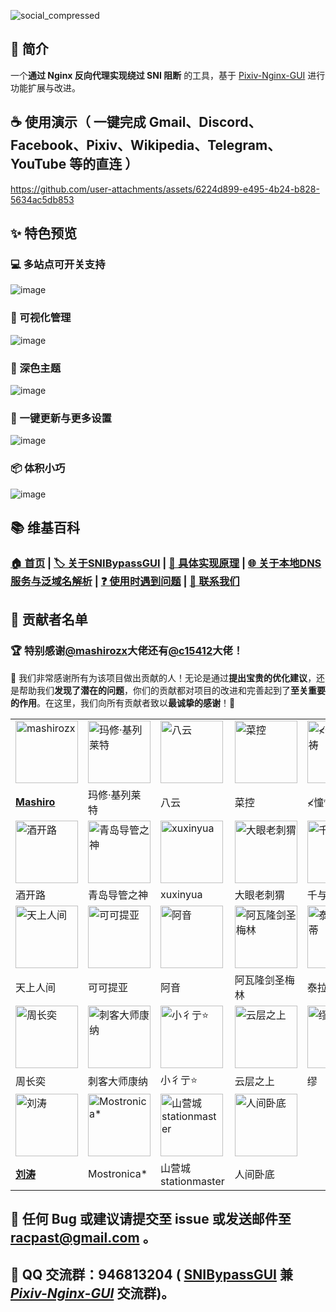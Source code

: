 ![social_compressed](https://github.com/user-attachments/assets/2cefa9c4-413f-4a61-91ee-891f3896b9d3)
## 📝 简介
一个**通过 Nginx 反向代理实现绕过 SNI 阻断** 的工具，基于 [Pixiv-Nginx-GUI](https://github.com/racpast/Pixiv-Nginx-GUI) 进行功能扩展与改进。
## ☕ 使用演示（ 一键完成 Gmail、Discord、Facebook、Pixiv、Wikipedia、Telegram、YouTube 等的直连 ）
https://github.com/user-attachments/assets/6224d899-e495-4b24-b828-5634ac5db853
## ✨ 特色预览
### 💻 多站点可开关支持
![image](https://github.com/user-attachments/assets/b39dc2fd-dbe9-47df-881d-3c57cb44ed60)
### 📰 可视化管理
![image](https://github.com/user-attachments/assets/e4354ad4-0e99-4d5d-9d11-67a0900ccddd)
### 🌙 深色主题
![image](https://github.com/user-attachments/assets/f02ff86a-eeb7-4563-ae0d-a14d21b5c0e0)
### 🧩 一键更新与更多设置
![image](https://github.com/user-attachments/assets/a3bc0e3d-e9f2-4e9d-910d-a332bc4cd2a5)
### 📦️ 体积小巧
![image](https://github.com/user-attachments/assets/32c77ee3-7272-44b9-8ef6-9c0eddf79791)
## 📚 维基百科 
### [🏠️ 首页](https://github.com/racpast/SNIBypassGUI/wiki/%F0%9F%8F%A0%EF%B8%8F-%E9%A6%96%E9%A1%B5) | [🏷️ 关于SNIBypassGUI](https://github.com/racpast/SNIBypassGUI/wiki/%F0%9F%8F%B7%EF%B8%8F-%E5%85%B3%E4%BA%8ESNIBypassGUI) | [🔑 具体实现原理](https://github.com/racpast/SNIBypassGUI/wiki/%F0%9F%94%91-%E5%85%B7%E4%BD%93%E5%AE%9E%E7%8E%B0%E5%8E%9F%E7%90%86) | [🌐 关于本地DNS服务与泛域名解析](https://github.com/racpast/SNIBypassGUI/wiki/%F0%9F%8C%90-%E5%85%B3%E4%BA%8E%E6%9C%AC%E5%9C%B0DNS%E6%9C%8D%E5%8A%A1%E4%B8%8E%E6%B3%9B%E5%9F%9F%E5%90%8D%E8%A7%A3%E6%9E%90) | [❓️ 使用时遇到问题](https://github.com/racpast/SNIBypassGUI/wiki/%E2%9D%93%EF%B8%8F-%E4%BD%BF%E7%94%A8%E6%97%B6%E9%81%87%E5%88%B0%E9%97%AE%E9%A2%98) | [🔗 联系我们](https://github.com/racpast/SNIBypassGUI/wiki/%F0%9F%94%97-%E8%81%94%E7%B3%BB%E6%88%91%E4%BB%AC)
## 🌸 贡献者名单
### 🏆️ 特别感谢[@mashirozx](https://github.com/mashirozx)大佬还有[@c15412](https://github.com/c15412)大佬！
🌹 我们非常感谢所有为该项目做出贡献的人！无论是通过**提出宝贵的优化建议**，还是帮助我们**发现了潜在的问题**，你们的贡献都对项目的改进和完善起到了**至关重要的作用**。在这里，我们向所有贡献者致以**最诚挚的感谢**！🌹
<table>
  <tr>
        <td>
          <img src="https://avatars.githubusercontent.com/u/16148054" width="100" height="100" alt="mashirozx"/>
        </td> 
        <td>
          <img src="https://github.com/user-attachments/assets/27332879-6733-4f4e-ac66-103f98899ca2" width="100" height="100" alt="玛修·基列莱特"/>
        </td>
        <td>
          <img src="https://github.com/user-attachments/assets/b4cc9c73-42d4-4dc9-9dc2-7c61e59badb8" width="100" height="100" alt="八云"/>
        </td>
        <td>
          <img src="https://github.com/user-attachments/assets/d549992e-dfa8-4a1f-a2c8-a1697c2f7aee" width="100" height="100" alt="菜控"/>
        </td> 
        <td>
          <img src="https://github.com/user-attachments/assets/9fdb5820-8a05-49fc-9fab-1d61342ae1ab" width="100" height="100" alt="≮憧憬ㄨ祈祷"/>
        </td>
        <td>
          <img src="https://github.com/user-attachments/assets/9395886f-111b-4a87-8e25-0e030d3914c3" width="100" height="100" alt="冲浪的鬼魂魄"/>
        </td>
  </tr>
  <tr>
    <td>
      <a href="https://github.com/mashirozx">
        <b>Mashiro</b>
      </a>
    </td>
    <td>玛修·基列莱特</td> 
    <td>八云</td>
    <td>菜控</td> 
    <td>≮憧憬ㄨ祈祷</td> 
    <td>冲浪的鬼魂魄</td> 
  </tr>
    <tr>
        <td>
          <img src="https://github.com/user-attachments/assets/b706eb01-b9e6-4ef3-97a6-1bc0f5feffc5" width="100" height="100" alt="酒开路"/>
        </td> 
        <td>
          <img src="https://github.com/user-attachments/assets/809829a6-be84-43fd-914c-abd172820078" width="100" height="100" alt="青岛导管之神"/>
        </td>
        <td>
          <img src="https://github.com/user-attachments/assets/8344b5ae-75dd-4fce-a4d3-360f1cb99045" width="100" height="100" alt="xuxinyua"/>
        </td>
        <td>
          <img src="https://github.com/user-attachments/assets/55e35a2b-6c91-44d0-93d6-8fedb6da0e1a" width="100" height="100" alt="大眼老刺猬"/>
        </td> 
        <td>
          <img src="https://github.com/user-attachments/assets/55a4634b-ec24-4dcb-8ec8-3d1331de1a6c" width="100" height="100" alt="千与千寻"/>
        </td>
        <td>
          <img src="https://github.com/user-attachments/assets/7c5f94e8-81f5-4813-ad30-ca2f4191a0c8" width="100" height="100" alt="当萝莉爱上猫"/>
        </td>
  </tr>
  <tr>
    <td>酒开路</td>
    <td>青岛导管之神</td> 
    <td>xuxinyua</td>
    <td>大眼老刺猬</td> 
    <td>千与千寻</td> 
    <td>当萝莉爱上猫</td> 
  </tr>
      <tr>
        <td>
          <img src="https://github.com/user-attachments/assets/e93db7ec-d28c-4939-a194-b47af750d21a" width="100" height="100" alt="天上人间"/>
        </td> 
        <td>
          <img src="https://github.com/user-attachments/assets/4dbad91b-0dae-4d25-ab37-1670e07e3f39" width="100" height="100" alt="可可提亚"/>
        </td>
        <td>
          <img src="https://github.com/user-attachments/assets/f974074c-625c-488b-a214-8ab3daf31f53" width="100" height="100" alt="阿音"/>
        </td>
        <td>
          <img src="https://github.com/user-attachments/assets/049328ae-b70d-451a-9d6b-f0cb6c403de9" width="100" height="100" alt="阿瓦隆剑圣梅林"/>
        </td> 
        <td>
          <img src="https://github.com/user-attachments/assets/9a3a4847-18ae-45e2-8735-4522ebabaabc" width="100" height="100" alt="泰拉在逃蒂蒂"/>
        </td>
        <td>
          <img src="https://github.com/user-attachments/assets/1a8110f9-9194-490e-b43a-01c052a89c46" width="100" height="100" alt="轻2assa"/>
        </td>
  </tr>
  <tr>
    <td>天上人间</td>
    <td>可可提亚</td> 
    <td>阿音</td>
    <td>阿瓦隆剑圣梅林</td> 
    <td>泰拉在逃蒂蒂</td>
    <td>轻2assa</td> 
  </tr>
        <tr>
        <td>
          <img src="https://github.com/user-attachments/assets/e818438d-797b-4859-8e30-be1aede9ca51" width="100" height="100" alt="周长奕"/>
        </td> 
        <td>
          <img src="https://github.com/user-attachments/assets/3014faf9-910e-4f0b-8003-c69e630f5f70" width="100" height="100" alt="刺客大师康纳"/>
        </td>
        <td>
          <img src="https://github.com/user-attachments/assets/b587087f-6cea-4264-89c0-b735f5c20418" width="100" height="100" alt="小彳亍⭐"/>
        </td>
        <td>
          <img src="https://github.com/user-attachments/assets/78c65d85-5d9c-43e5-b6a5-546ad891ecad" width="100" height="100" alt="云层之上"/>
        </td> 
        <td>
          <img src="https://github.com/user-attachments/assets/de2cb17d-d6c6-4062-bcf5-b7190d47d88b" width="100" height="100" alt="缪"/>
        </td>
        <td>
          <img src="https://avatars.githubusercontent.com/u/70379135" width="100" height="100" alt="c15412"/>
        </td>
  </tr>
  <tr>
    <td>周长奕</td>
    <td>刺客大师康纳</td> 
    <td>小彳亍⭐</td>
    <td>云层之上</td> 
    <td>缪</td>
    <td>
      <a href="https://github.com/c15412">
        <b>c15412</b>
      </a>
    </td> 
  </tr>
  <tr>
      <td>
        <img src="https://avatars.githubusercontent.com/u/111474097" width="100" height="100" alt="刘涛"/>
      </td>
      <td>
        <img src="https://github.com/user-attachments/assets/6e7d70fa-22da-46d2-94a8-7767d9182dee" width="100" height="100" alt="Mostronica*"/>
      </td>
      <td>
        <img src="https://github.com/user-attachments/assets/17e88524-4c61-49ab-a89f-22e9a3435c1b" width="100" height="100" alt="山营城stationmaster"/>
      </td>
      <td>
        <img src="https://github.com/user-attachments/assets/3f711f1a-f5ae-4304-be67-e6d6ce413cb0" width="100" height="100" alt="人间卧底"/>
      </td>
      <td>
      </td>
      <td>
      </td>
  </tr>
  <tr>
    <td>
      <a href="https://github.com/liutao86">
        <b>刘涛</b>
      </a>
    </td>
    <td>Mostronica*</td>
    <td>山营城<br/>stationmaster</td>
    <td>人间卧底</td>
    <td></td>
    <td></td>
  </tr>
</table>

## 🧪 任何 Bug 或建议请提交至 issue 或发送邮件至 racpast@gmail.com 。
## 👥 QQ 交流群：946813204 ( [SNIBypassGUI](https://github.com/racpast/SNIBypassGUI) 兼 _[Pixiv-Nginx-GUI](https://github.com/racpast/Pixiv-Nginx-GUI)_ 交流群)。
